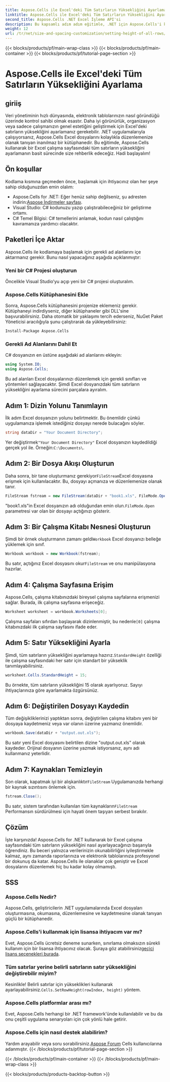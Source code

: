 ```yaml
---
title: Aspose.Cells ile Excel'deki Tüm Satırların Yüksekliğini Ayarlama
linktitle: Aspose.Cells ile Excel'deki Tüm Satırların Yüksekliğini Ayarlama
second_title: Aspose.Cells .NET Excel İşleme API'si
description: Bu kapsamlı adım adım eğitimle, .NET için Aspose.Cells'i kullanarak bir Excel çalışma sayfasındaki tüm satırların yüksekliğini nasıl ayarlayacağınızı öğrenin
weight: 12
url: /tr/net/size-and-spacing-customization/setting-height-of-all-rows/
---
```


{{< blocks/products/pf/main-wrap-class >}}
{{< blocks/products/pf/main-container >}}
{{< blocks/products/pf/tutorial-page-section >}}

# Aspose.Cells ile Excel'deki Tüm Satırların Yüksekliğini Ayarlama

## giriiş
Veri yönetiminin hızlı dünyasında, elektronik tablolarınızın nasıl göründüğü üzerinde kontrol sahibi olmak esastır. Daha iyi görünürlük, organizasyon veya sadece çalışmanızın genel estetiğini geliştirmek için Excel'deki satırların yüksekliğini ayarlamanız gerekebilir. .NET uygulamalarıyla çalışıyorsanız, Aspose.Cells Excel dosyalarını kolaylıkla düzenlemenize olanak tanıyan inanılmaz bir kütüphanedir. Bu eğitimde, Aspose.Cells kullanarak bir Excel çalışma sayfasındaki tüm satırların yüksekliğini ayarlamanın basit sürecinde size rehberlik edeceğiz. Hadi başlayalım!
## Ön koşullar
Kodlama kısmına geçmeden önce, başlamak için ihtiyacınız olan her şeye sahip olduğunuzdan emin olalım:
-  Aspose.Cells for .NET: Eğer henüz sahip değilseniz, şu adresten indirin:[Aspose İndirmeler sayfası](https://releases.aspose.com/cells/net/).
- Visual Studio: C# kodunuzu yazıp çalıştırabileceğiniz bir geliştirme ortamı.
- C# Temel Bilgisi: C# temellerini anlamak, kodun nasıl çalıştığını kavramanıza yardımcı olacaktır.
## Paketleri İçe Aktar
Aspose.Cells ile kodlamaya başlamak için gerekli ad alanlarını içe aktarmanız gerekir. Bunu nasıl yapacağınız aşağıda açıklanmıştır:
### Yeni bir C# Projesi oluşturun
Öncelikle Visual Studio’yu açıp yeni bir C# projesi oluşturalım.
### Aspose.Cells Kütüphanesini Ekle
Sonra, Aspose.Cells kütüphanesini projenize eklemeniz gerekir. Kütüphaneyi indirdiyseniz, diğer kütüphaneler gibi DLL'sine başvurabilirsiniz.
Daha otomatik bir yaklaşımı tercih ederseniz, NuGet Paket Yöneticisi aracılığıyla şunu çalıştırarak da yükleyebilirsiniz:
```bash
Install-Package Aspose.Cells
```
### Gerekli Ad Alanlarını Dahil Et
C# dosyanızın en üstüne aşağıdaki ad alanlarını ekleyin:
```csharp
using System.IO;
using Aspose.Cells;
```
Bu ad alanları Excel dosyalarınızı düzenlemek için gerekli sınıfları ve yöntemleri sağlayacaktır.
Şimdi Excel dosyanızdaki tüm satırların yüksekliğini ayarlama sürecini parçalara ayıralım.
## Adım 1: Dizin Yolunu Tanımlayın
İlk adım Excel dosyanızın yolunu belirtmektir. Bu önemlidir çünkü uygulamanıza işlemek istediğiniz dosyayı nerede bulacağını söyler.
```csharp
string dataDir = "Your Document Directory";
```
 Yer değiştirmek`"Your Document Directory"` Excel dosyanızın kaydedildiği gerçek yol ile. Örneğin:`C:\Documents\`.
## Adım 2: Bir Dosya Akışı Oluşturun
 Daha sonra, bir tane oluşturmanız gerekiyor`FileStream`Excel dosyasına erişmek için kullanılacaktır. Bu, dosyayı açmanıza ve düzenlemenize olanak tanır.
```csharp
FileStream fstream = new FileStream(dataDir + "book1.xls", FileMode.Open);
```
 "book1.xls"in Excel dosyanızın adı olduğundan emin olun.`FileMode.Open` parametresi var olan bir dosyayı açtığınızı gösterir.
## Adım 3: Bir Çalışma Kitabı Nesnesi Oluşturun
 Şimdi bir örnek oluşturmanın zamanı geldi`Workbook` Excel dosyanızı belleğe yüklemek için sınıf.
```csharp
Workbook workbook = new Workbook(fstream);
```
 Bu satır, açtığınız Excel dosyasını okur`FileStream` ve onu manipülasyona hazırlar.
## Adım 4: Çalışma Sayfasına Erişim
Aspose.Cells, çalışma kitabınızdaki bireysel çalışma sayfalarına erişmenizi sağlar. Burada, ilk çalışma sayfasına erişeceğiz.
```csharp
Worksheet worksheet = workbook.Worksheets[0];
```
 Çalışma sayfaları sıfırdan başlayarak dizinlenmiştir, bu nedenle`[0]` çalışma kitabınızdaki ilk çalışma sayfasını ifade eder.
## Adım 5: Satır Yüksekliğini Ayarla
 Şimdi, tüm satırların yüksekliğini ayarlamaya hazırız.`StandardHeight` özelliği ile çalışma sayfasındaki her satır için standart bir yükseklik tanımlayabilirsiniz.
```csharp
worksheet.Cells.StandardHeight = 15;
```
Bu örnekte, tüm satırların yüksekliğini 15 olarak ayarlıyoruz. Sayıyı ihtiyaçlarınıza göre ayarlamakta özgürsünüz.
## Adım 6: Değiştirilen Dosyayı Kaydedin
Tüm değişikliklerinizi yaptıktan sonra, değiştirilen çalışma kitabını yeni bir dosyaya kaydetmeniz veya var olanın üzerine yazmanız önemlidir.
```csharp
workbook.Save(dataDir + "output.out.xls");
```
Bu satır yeni Excel dosyasını belirtilen dizine "output.out.xls" olarak kaydeder. Orijinal dosyanın üzerine yazmak istiyorsanız, aynı adı kullanmanız yeterlidir.
## Adım 7: Kaynakları Temizleyin
 Son olarak, kapatmak iyi bir alışkanlıktır`FileStream` Uygulamanızda herhangi bir kaynak sızıntısını önlemek için.
```csharp
fstream.Close();
```
 Bu satır, sistem tarafından kullanılan tüm kaynakların`FileStream` Performansın sürdürülmesi için hayati önem taşıyan serbest bırakılır.
## Çözüm
İşte karşınızda! Aspose.Cells for .NET kullanarak bir Excel çalışma sayfasındaki tüm satırların yüksekliğini nasıl ayarlayacağınızı başarıyla öğrendiniz. Bu beceri yalnızca verilerinizin okunabilirliğini iyileştirmekle kalmaz, aynı zamanda raporlarınıza ve elektronik tablolarınıza profesyonel bir dokunuş da katar. Aspose.Cells ile olanaklar çok geniştir ve Excel dosyalarını düzenlemek hiç bu kadar kolay olmamıştı.
## SSS
### Aspose.Cells Nedir?
Aspose.Cells, geliştiricilerin .NET uygulamalarında Excel dosyaları oluşturmasına, okumasına, düzenlemesine ve kaydetmesine olanak tanıyan güçlü bir kütüphanedir.
### Aspose.Cells'i kullanmak için lisansa ihtiyacım var mı?
 Evet, Aspose.Cells ücretsiz deneme sunarken, sınırlama olmaksızın sürekli kullanım için bir lisansa ihtiyacınız olacak. Şuraya göz atabilirsiniz[geçici lisans seçenekleri burada](https://purchase.aspose.com/temporary-license/).
### Tüm satırlar yerine belirli satırların satır yüksekliğini değiştirebilir miyim?
 Kesinlikle! Belirli satırlar için yükseklikleri kullanarak ayarlayabilirsiniz.`Cells.SetRowHeight(rowIndex, height)` yöntem.
### Aspose.Cells platformlar arası mı?
Evet, Aspose.Cells herhangi bir .NET framework'ünde kullanılabilir ve bu da onu çeşitli uygulama senaryoları için çok yönlü hale getirir.
### Aspose.Cells için nasıl destek alabilirim?
 Yardım arayabilir veya soru sorabilirsiniz.[Aspose Forum](https://forum.aspose.com/c/cells/9) Cells kullanıcılarına adanmıştır.
{{< /blocks/products/pf/tutorial-page-section >}}

{{< /blocks/products/pf/main-container >}}
{{< /blocks/products/pf/main-wrap-class >}}

{{< blocks/products/products-backtop-button >}}
